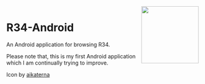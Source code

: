 <img src=".github/assets/r34.png" align="right" height="150" width="150">

# R34-Android
An Android application for browsing R34.

Please note that, this is my first Android application which I am continually trying to improve.

Icon by [aikaterna](https://github.com/aikaterna)
